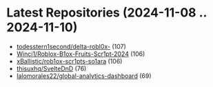 # Latest Repositories (2024-11-08 .. 2024-11-10)

- [todesstern1second/delta-robl0x-](https://github.com/todesstern1second/delta-robl0x-) (107)
- [Winci1/Roblox-B1ox-Fruits-Scr1pt-2024](https://github.com/Winci1/Roblox-B1ox-Fruits-Scr1pt-2024) (106)
- [xBallistic/rob1ox-scr1pts-so1ara](https://github.com/xBallistic/rob1ox-scr1pts-so1ara) (106)
- [thisuxhq/SvelteDnD](https://github.com/thisuxhq/SvelteDnD) (76)
- [lalomorales22/global-analytics-dashboard](https://github.com/lalomorales22/global-analytics-dashboard) (69)
